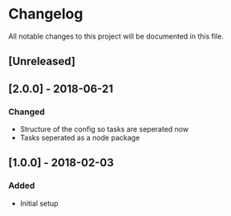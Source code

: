 # Changelog
All notable changes to this project will be documented in this file.

## [Unreleased]


## [2.0.0] - 2018-06-21
### Changed
- Structure of the config so tasks are seperated now
- Tasks seperated as a node package


## [1.0.0] - 2018-02-03
### Added
- Initial setup

